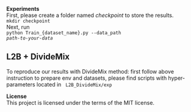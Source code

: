 
<b>Experiments</b>\
First, please create a folder named <i>checkpoint</i> to store the results.\
<code>mkdir checkpoint</code>\
Next, run \
<code>python Train_{dataset_name}.py --data_path <i>path-to-your-data</i></code>

## L2B + DivideMix 
To reproduce our results with DivideMix method:
first follow above instruction to prepare env and datasets,
please find  scripts with hyper-parameters located in <code> L2B_DivideMix/exp </code>


<b>License</b>\
This project is licensed under the terms of the MIT license.
